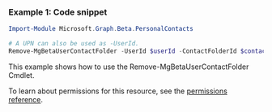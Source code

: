 ### Example 1: Code snippet

```powershell
Import-Module Microsoft.Graph.Beta.PersonalContacts

# A UPN can also be used as -UserId.
Remove-MgBetaUserContactFolder -UserId $userId -ContactFolderId $contactFolderId
```
This example shows how to use the Remove-MgBetaUserContactFolder Cmdlet.

To learn about permissions for this resource, see the [permissions reference](/graph/permissions-reference).

